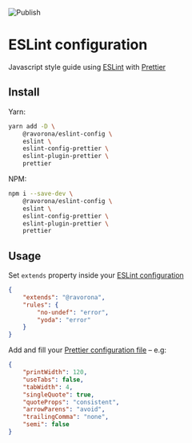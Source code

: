 ![Publish](https://github.com/ravorona/eslint-config/actions/workflows/publish.yml/badge.svg)

# ESLint configuration
Javascript style guide using [ESLint](https://eslint.org) with [Prettier](https://prettier.io)

## Install
Yarn:
```bash
yarn add -D \
    @ravorona/eslint-config \
    eslint \
    eslint-config-prettier \
    eslint-plugin-prettier \
    prettier
```
NPM:
```bash
npm i --save-dev \
    @ravorona/eslint-config \
    eslint \
    eslint-config-prettier \
    eslint-plugin-prettier \
    prettier
```

## Usage
Set `extends` property inside your [ESLint configuration](https://eslint.org/docs/user-guide/configuring)

```json
{
    "extends": "@ravorona",
    "rules": {
        "no-undef": "error",
        "yoda": "error"
    }
}
```

Add and fill your [Prettier configuration file](https://prettier.io/docs/en/configuration.html) – e.g:
```json
{
    "printWidth": 120,
    "useTabs": false,
    "tabWidth": 4,
    "singleQuote": true,
    "quoteProps": "consistent",
    "arrowParens": "avoid",
    "trailingComma": "none",
    "semi": false
}
```
